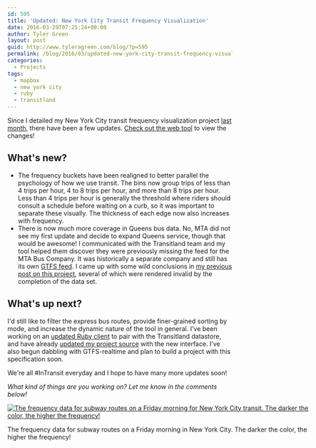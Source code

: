 ```yaml
---
id: 595
title: 'Updated: New York City Transit Frequency Visualization'
date: 2016-03-29T07:25:24+00:00
author: Tyler Green
layout: post
guid: http://www.tyleragreen.com/blog/?p=595
permalink: /blog/2016/03/updated-new-york-city-transit-frequency-visualization/
categories:
  - Projects
tags:
  - mapbox
  - new york city
  - ruby
  - transitland
---
```

Since I detailed my New York City transit frequency visualization project <a href="http://www.tyleragreen.com/blog/2016/02/new-york-city-transit-frequency-visualization/" target="_blank">last month</a>, there have been a few updates. <a href="http://www.tyleragreen.com/maps/new_york" target="_blank">Check out the web tool</a> to view the changes!

## What's new?

  * The frequency buckets have been realigned to better parallel the psychology of how we use transit. The bins now group trips of less than 4 trips per hour, 4 to 8 trips per hour, and more than 8 trips per hour. <span style="font-weight: 400;">Less than 4 trips per hour is generally the threshold where riders should consult a schedule before waiting on a curb, so it was important to separate these visually. </span>The thickness of each edge now also increases with frequency.
  * There is now much more coverage in Queens bus data. No, MTA did not see my first update and decide to expand Queens service, though that would be awesome! I communicated with the Transitland team and my tool helped them discover they were previously missing the feed for the MTA Bus Company. It was historically a separate company and still has its own <a href="http://transitfeeds.com/p/mta/85" target="_blank">GTFS feed</a>. I came up with some wild conclusions in <a href="http://www.tyleragreen.com/blog/2016/02/new-york-city-transit-frequency-visualization/" target="_blank">my previous post on this project</a>, several of which were rendered invalid by the completion of the data set.

## What's up next?

I'd still like to filter the express bus routes, provide finer-grained sorting by mode, and increase the dynamic nature of the tool in general. I&#8217;ve been working on an <a href="https://github.com/transitland/transitland-ruby-client" target="_blank">updated Ruby client</a> to pair with the Transitland datastore, and have already <a href="https://github.com/tyleragreen/frequency-visualization/" target="_blank">updated my project source</a> with the new interface. I&#8217;ve also begun dabbling with GTFS-realtime and plan to build a project with this specification soon.

We're all #InTransit everyday and I hope to have many more updates soon!

_What kind of things are you working on? Let me know in the comments below!_

<div style="width: 686px" class="wp-caption aligncenter">
  <a href="http://www.tyleragreen.com/maps/new_york/" target="_blank"><img src="http://i1.wp.com/www.tyleragreen.com/blog_files/2016-03-nyc-viz-update/friday_subway.png?resize=676%2C503" alt="The frequency data for subway routes on a Friday morning for New York City transit. The darker the color, the higher the frequency!" data-recalc-dims="1" /></a>
  
  <p class="wp-caption-text">
    The frequency data for subway routes on a Friday morning in New York City. The darker the color, the higher the frequency!
  </p>
</div>

